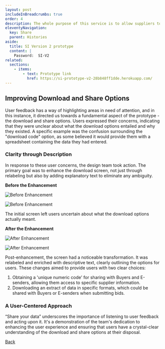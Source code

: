 ```yaml
---
layout: post
includeInBreadcrumbs: true
order: 4
description: The whole purpose of this service is to allow suppliers to share their core data, how are we improving this goal.
eleventyNavigation:
  key: Share
  parent: Histories
aside:
  title: SI Version 2 prototype
  content: |
    Password:  SI-V2
related:
  sections:
    - items:
        - text: Prototype link
          href: https://si-prototype-v2-28b848ff1dde.herokuapp.com/
---
```


## Improving Download and Share Options

User feedback has a way of highlighting areas in need of attention, and in this instance, it directed us towards a fundamental aspect of the prototype - the download and share options. Users expressed their concerns, indicating that they were unclear about what the download options entailed and why they existed. A specific example was the confusion surrounding the "download code" option, as some believed it would provide them with a spreadsheet containing the data they had entered.

### Clarity through Description

In response to these user concerns, the design team took action. The primary goal was to enhance the download screen, not just through relabeling but also by adding explanatory text to eliminate any ambiguity.

**Before the Enhancement**

![Before Enhancement](/assets/share/1.png)

![Before Enhancement](/assets/share/2.png)

The initial screen left users uncertain about what the download options actually meant.

**After the Enhancement**

![After Enhancement](/assets/share/3.png)

![After Enhancement](/assets/share/4.png)

Post-enhancement, the screen had a noticeable transformation. It was relabeled and enriched with descriptive text, clearly outlining the options for users. These changes aimed to provide users with two clear choices:
1. Obtaining a 'unique numeric code' for sharing with Buyers and E-senders, allowing them access to specific supplier information.
2. Downloading an extract of data in specific formats, which could be shared with Buyers or E-senders when submitting bids.

### A User-Centered Approach

“Share your data” underscores the importance of listening to user feedback and acting upon it. It's a demonstration of the team's dedication to enhancing the user experience and ensuring that users have a crystal-clear understanding of the download and share options at their disposal.

<a href="/histories" class="govuk-back-link">Back</a>
